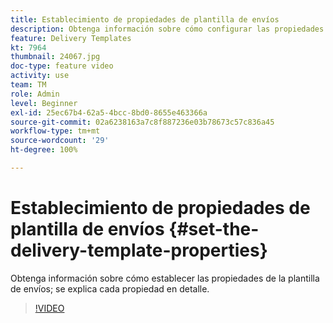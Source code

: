 ```yaml
---
title: Establecimiento de propiedades de plantilla de envíos
description: Obtenga información sobre cómo configurar las propiedades de la plantilla de envíos.
feature: Delivery Templates
kt: 7964
thumbnail: 24067.jpg
doc-type: feature video
activity: use
team: TM
role: Admin
level: Beginner
exl-id: 25ec67b4-62a5-4bcc-8bd0-8655e463366a
source-git-commit: 02a6238163a7c8f887236e03b78673c57c836a45
workflow-type: tm+mt
source-wordcount: '29'
ht-degree: 100%

---
```


# Establecimiento de propiedades de plantilla de envíos {#set-the-delivery-template-properties}

Obtenga información sobre cómo establecer las propiedades de la plantilla de envíos; se explica cada propiedad en detalle.

>[!VIDEO](https://video.tv.adobe.com/v/24067?quality=12)
